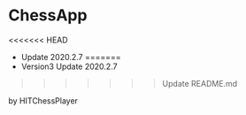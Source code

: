# ChessApp
<<<<<<< HEAD
- Update 2020.2.7
=======
- Version3 Update 2020.2.7
>>>>>>> Update README.md

by HITChessPlayer
